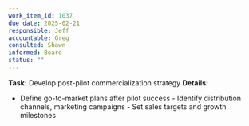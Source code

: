 ```yaml
---
work_item_id: 1037
due date: 2025-02-21
responsible: Jeff
accountable: Greg
consulted: Shawn
informed: Board
status: ""
---
```


**Task:** Develop post-pilot commercialization strategy
**Details:**
- Define go-to-market plans after pilot success - Identify distribution channels, marketing campaigns - Set sales targets and growth milestones
